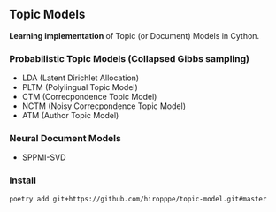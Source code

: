 ## Topic Models
**Learning implementation** of Topic (or Document) Models in Cython.

### Probabilistic Topic Models (Collapsed Gibbs sampling)
- LDA (Latent Dirichlet Allocation)
- PLTM (Polylingual Topic Model)
- CTM (Correcpondence Topic Model)
- NCTM (Noisy Correcpondence Topic Model)
- ATM (Author Topic Model)

### Neural Document Models
- SPPMI-SVD

### Install
```
poetry add git+https://github.com/hiropppe/topic-model.git#master
```
